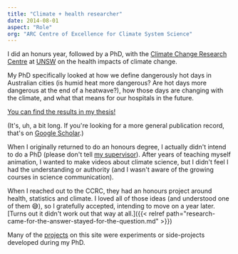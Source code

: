 ```yaml
---
title: "Climate + health researcher"
date: 2014-08-01
aspect: "Role"
org: "ARC Centre of Excellence for Climate System Science"
---
```


I did an honurs year, followed by a PhD, with the [Climate Change Research Centre](https://ccrc.unsw.edu.au) at [UNSW](https://www.unsw.edu.au) on the health impacts of climate change.

My PhD specifically looked at how we define dangerously hot days in Australian cities (is humid heat more dangerous? Are hot days more dangerous at the end of a heatwave?), how those days are changing with the climate, and what that means for our hospitals in the future.

<a class="extlink" href="http://handle.unsw.edu.au/1959.4/63259">You can find the results in my thesis!</a>

(It's, uh, a bit long. If you're looking for a more general publication record, that's on [Google Scholar](https://scholar.google.com/citations?user=Otq-xj0AAAAJ&hl=en).)

When I originally returned to do an honours degree, I actually didn't intend to do a PhD (please don't tell [my supervisor](https://donnagreen.org)). After years of teaching myself animation, I wanted to make videos about climate science, but I didn't feel I had the understanding or authority (and I wasn't aware of the growing courses in science communication).

When I reached out to the CCRC, they had an honours project around health, statistics and climate. I loved all of those ideas (and understood one of them 😅), so I gratefully accepted, intending to move on a year later. [Turns out it didn't work out that way at all.]({{< relref path="research-came-for-the-answer-stayed-for-the-question.md" >}})

Many of the [projects](/projects) on this site were experiments or side-projects developed during my PhD.